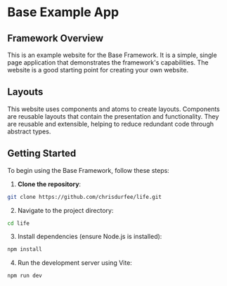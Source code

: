# Base Example App

## Framework Overview

This is an example website for the Base Framework. It is a simple, single page application that demonstrates the framework's capabilities. The website is a good starting point for creating your own website.

## Layouts

This website uses components and atoms to create layouts. Components are reusable layouts that contain the presentation and functionality. They are reusable and extensible, helping to reduce redundant code through abstract types.

## Getting Started

To begin using the Base Framework, follow these steps:

1. **Clone the repository**:
```bash
git clone https://github.com/chrisdurfee/life.git
```

2. Navigate to the project directory:
```bash
cd life
```
3. Install dependencies (ensure Node.js is installed):
```bash
npm install
```

4. Run the development server using Vite:
```bash
npm run dev
```